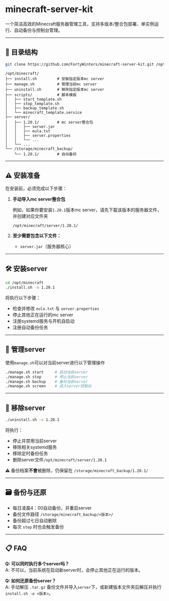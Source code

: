 # minecraft-server-kit

一个简洁高效的Minecraft服务器管理工具，支持多版本/整合包部署、单实例运行、自动备份与控制台管理。

---

## 📁 目录结构
```bash
git clone https://github.com/FortyWinters/minecraft-server-kit.git /opt/minecraft
```

```
/opt/minecraft/
├── install.sh         # 安裝指定版本mc server
├── manage.sh          # 管理当前mc server
├── uninstall.sh       # 移除指定版本mc server
├── scripts/           # 脚本模板
│   ├── start_template.sh
│   ├── stop_template.sh
│   ├── backup_template.sh
│   └── minecraft_template.service
├── server/
│   ├── 1.20.1/        # mc server整合包
│   │   ├── server.jar
│   │   ├── eula.txt
│   │   ├── server.properties
│   │   └── ...
│   └── ...
└── /storage/minecraft_backup/
    └── 1.20.1/        # 自动备份
```

---

## ⚠️ 安装准备

在安装前，必须完成以下步骤：

1. **手动导入mc server整合包**

   例如，如果你要安装`1.20.1`版本mc server，请先下载该版本的服务器文件，并创建对应文件夹

   ```
   /opt/minecraft/server/1.20.1/
   ```

2. **至少需要包含以下文件：**

   - `server.jar`（服务器核心）

---

## 🛠️ 安装server

```bash
cd /opt/minecraft
./install.sh -o 1.20.1
```

将执行以下步骤：

- 检查并修改 `eula.txt` 与 `server.properties`
- 停止其他正在运行的mc server
- 注册systemd服务与开机自启动
- 注册自动备份任务

---

## 🚦 管理server

使用`manage.sh`可以对当前server进行以下管理操作

```bash
./manage.sh start     # 启动当前server
./manage.sh stop      # 停止当前server
./manage.sh backup    # 备份当前server
./manage.sh screen    # 进入server控制台
```

---

## 🧼 移除server

```bash
./uninstall.sh -o 1.20.1
```

将执行：

- 停止并禁用当前server
- 移除相关systemd服务
- 移除定时备份任务
- 删除server文件`/opt/minecraft/server/1.20.1`

⚠️ 备份档案**不會**被删除，仍保留在 `/storage/minecraft_backup/1.20.1/`

---

## 🗃️ 备份与还原

- 每日凌晨4：00自动备份，并重启server
- 备份文件路径 `/storage/minecraft_backup/<版本>/`
- 备份超过七日自动删除
- 每次 `stop` 时也会触发备份

---

## 📋 FAQ

**Q: 可以同时执行多个server吗？**  
A: 不可以，当前系统在启动新server时，会停止其他正在运行的版本。

**Q: 如何还原备份server？**  
A: 手动解压 `.tar.gz` 备份文件并导入`server`下，或新建版本文件夹后解压并执行 `install.sh -o <版本>`。
